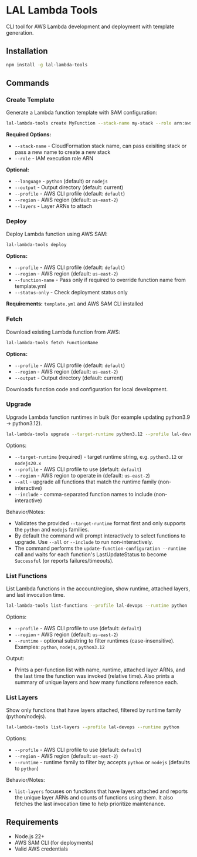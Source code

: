 # LAL Lambda Tools

CLI tool for AWS Lambda development and deployment with template generation.

## Installation

```bash
npm install -g lal-lambda-tools
```

## Commands

### Create Template

Generate a Lambda function template with SAM configuration:

```bash
lal-lambda-tools create MyFunction --stack-name my-stack --role arn:aws:iam::123456789012:role/lambda-role
```

**Required Options:**

- `--stack-name` - CloudFormation stack name, can pass exisiting stack or pass a new name to create a new stack
- `--role` - IAM execution role ARN

**Optional:**

- `--language` - `python` (default) or `nodejs`
- `--output` - Output directory (default: current)
- `--profile` - AWS CLI profile (default: `default`)
- `--region` - AWS region (default: `us-east-2`)
- `--layers` - Layer ARNs to attach

### Deploy

Deploy Lambda function using AWS SAM:

```bash
lal-lambda-tools deploy
```

**Options:**

- `--profile` - AWS CLI profile (default: `default`)
- `--region` - AWS region (default: `us-east-2`)
- `--function-name` - Pass only if required to override function name from template.yml
- `--status-only` - Check deployment status only

**Requirements:** `template.yml` and AWS SAM CLI installed

### Fetch

Download existing Lambda function from AWS:

```bash
lal-lambda-tools fetch FunctionName
```

**Options:**

- `--profile` - AWS CLI profile (default: `default`)
- `--region` - AWS region (default: `us-east-2`)
- `--output` - Output directory (default: current)

Downloads function code and configuration for local development.

### Upgrade

Upgrade Lambda function runtimes in bulk (for example updating python3.9 -> python3.12).

```bash
lal-lambda-tools upgrade --target-runtime python3.12 --profile lal-devops
```

Options:

- `--target-runtime` (required) - target runtime string, e.g. `python3.12` or `nodejs20.x`
- `--profile` - AWS CLI profile to use (default: `default`)
- `--region` - AWS region to operate in (default: `us-east-2`)
- `--all` - upgrade all functions that match the runtime family (non-interactive)
- `--include` - comma-separated function names to include (non-interactive)

Behavior/Notes:

- Validates the provided `--target-runtime` format first and only supports the `python` and `nodejs` families.
- By default the command will prompt interactively to select functions to upgrade. Use `--all` or `--include` to run non-interactively.
- The command performs the `update-function-configuration --runtime` call and waits for each function's LastUpdateStatus to become `Successful` (or reports failures/timeouts).

### List Functions

List Lambda functions in the account/region, show runtime, attached layers, and last invocation time.

```bash
lal-lambda-tools list-functions --profile lal-devops --runtime python
```

Options:

- `--profile` - AWS CLI profile to use (default: `default`)
- `--region` - AWS region (default: `us-east-2`)
- `--runtime` - optional substring to filter runtimes (case-insensitive). Examples: `python`, `nodejs`, `python3.12`

Output:

- Prints a per-function list with name, runtime, attached layer ARNs, and the last time the function was invoked (relative time). Also prints a summary of unique layers and how many functions reference each.

### List Layers

Show only functions that have layers attached, filtered by runtime family (python/nodejs).

```bash
lal-lambda-tools list-layers --profile lal-devops --runtime python
```

Options:

- `--profile` - AWS CLI profile to use (default: `default`)
- `--region` - AWS region (default: `us-east-2`)
- `--runtime` - runtime family to filter by; accepts `python` or `nodejs` (defaults to `python`)

Behavior/Notes:

- `list-layers` focuses on functions that have layers attached and reports the unique layer ARNs and counts of functions using them. It also fetches the last invocation time to help prioritize maintenance.

## Requirements

- Node.js 22+
- AWS SAM CLI (for deployments)
- Valid AWS credentials
